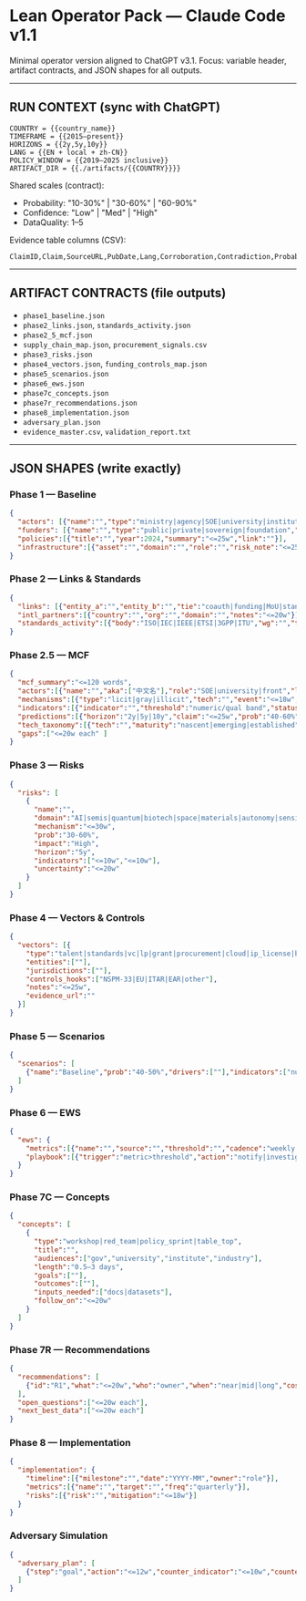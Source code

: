 # Lean Operator Pack — Claude Code v1.1

Minimal operator version aligned to ChatGPT v3.1. Focus: variable header, artifact contracts, and JSON shapes for all outputs.

---

## RUN CONTEXT (sync with ChatGPT)
```
COUNTRY = {{country_name}}
TIMEFRAME = {{2015–present}}
HORIZONS = {{2y,5y,10y}}
LANG = {{EN + local + zh-CN}}
POLICY_WINDOW = {{2019–2025 inclusive}}
ARTIFACT_DIR = {{./artifacts/{{COUNTRY}}}}
```

Shared scales (contract):
- Probability: "10-30%" | "30-60%" | "60-90%"
- Confidence: "Low" | "Med" | "High"
- DataQuality: 1–5

Evidence table columns (CSV):
```
ClaimID,Claim,SourceURL,PubDate,Lang,Corroboration,Contradiction,Probability,Confidence,DataQuality
```

---

## ARTIFACT CONTRACTS (file outputs)
- `phase1_baseline.json`
- `phase2_links.json`, `standards_activity.json`
- `phase2_5_mcf.json`
- `supply_chain_map.json`, `procurement_signals.csv`
- `phase3_risks.json`
- `phase4_vectors.json`, `funding_controls_map.json`
- `phase5_scenarios.json`
- `phase6_ews.json`
- `phase7c_concepts.json`
- `phase7r_recommendations.json`
- `phase8_implementation.json`
- `adversary_plan.json`
- `evidence_master.csv`, `validation_report.txt`

---

## JSON SHAPES (write exactly)

### Phase 1 — Baseline
```json
{
  "actors": [{"name":"","type":"ministry|agency|SOE|university|institute|company","aka":["中文名","alias"],"notes":"<=25w"}],
  "funders": [{"name":"","type":"public|private|sovereign|foundation","programs":[""],"intl_links":["EU|NATO|..."]}],
  "policies":[{"title":"","year":2024,"summary":"<=25w","link":""}],
  "infrastructure":[{"asset":"","domain":"","role":"","risk_note":"<=25w"}]
}
```

### Phase 2 — Links & Standards
```json
{
  "links": [{"entity_a":"","entity_b":"","tie":"coauth|funding|MoU|standards|talent","start":"YYYY-MM","domain":"","evidence_url":"","confidence":"Med"}],
  "intl_partners":[{"country":"","org":"","domain":"","notes":"<=20w"}],
  "standards_activity":[{"body":"ISO|IEC|IEEE|ETSI|3GPP|ITU","wg":"","topic":"","role":"member|rapporteur|editor"}]
}
```

### Phase 2.5 — MCF
```json
{
  "mcf_summary":"<=120 words",
  "actors":[{"name":"","aka":["中文名"],"role":"SOE|university|front","links":[{"to":"","type":"funding|lab|board|ownership","evidence_url":""}]}],
  "mechanisms":[{"type":"licit|gray|illicit","tech":"","event":"<=18w","date":"YYYY-MM","evidence_url":"","confidence":"Med"}],
  "indicators":[{"indicator":"","threshold":"numeric/qual band","status":"rising|stable|declining"}],
  "predictions":[{"horizon":"2y|5y|10y","claim":"<=25w","prob":"40-60%","confidence":"Med"}],
  "tech_taxonomy":[{"tech":"","maturity":"nascent|emerging|established","maturity_metric":{"TRL":7},"attractiveness":"Low|Med|High","barriers":[""],"signals":[{"what":"<=10w","date":"YYYY-MM","evidence_url":""}]}],
  "gaps":["<=20w each" ]
}
```

### Phase 3 — Risks
```json
{
  "risks": [
    {
      "name":"",
      "domain":"AI|semis|quantum|biotech|space|materials|autonomy|sensing|maritime|smart city",
      "mechanism":"<=30w",
      "prob":"30-60%",
      "impact":"High",
      "horizon":"5y",
      "indicators":["<=10w","<=10w"],
      "uncertainty":"<=20w"
    }
  ]
}
```

### Phase 4 — Vectors & Controls
```json
{
  "vectors": [{
    "type":"talent|standards|vc|lp|grant|procurement|cloud|ip_license|broker|shell_importer",
    "entities":[""],
    "jurisdictions":[""],
    "controls_hooks":["NSPM-33|EU|ITAR|EAR|other"],
    "notes":"<=25w",
    "evidence_url":""
  }]
}
```

### Phase 5 — Scenarios
```json
{
  "scenarios": [
    {"name":"Baseline","prob":"40-50%","drivers":[""],"indicators":["numeric or ratio"],"timeline":"2026–2029","summary":"<=180w"}
  ]
}
```

### Phase 6 — EWS
```json
{
  "ews": {
    "metrics":[{"name":"","source":"","threshold":"","cadence":"weekly|monthly","owner":"role"}],
    "playbook":[{"trigger":"metric>threshold","action":"notify|investigate|pause collaboration","notes":"<=18w"}]
  }
}
```

### Phase 7C — Concepts
```json
{
  "concepts": [
    {
      "type":"workshop|red_team|policy_sprint|table_top",
      "title":"",
      "audiences":["gov","university","institute","industry"],
      "length":"0.5–3 days",
      "goals":[""],
      "outcomes":[""],
      "inputs_needed":["docs|datasets"],
      "follow_on":"<=20w"
    }
  ]
}
```

### Phase 7R — Recommendations
```json
{
  "recommendations": [
    {"id":"R1","what":"<=20w","who":"owner","when":"near|mid|long","cost":"$|$$|$$$","risk_addressed":"risk_id"}
  ],
  "open_questions":["<=20w each"],
  "next_best_data":["<=20w each"]
}
```

### Phase 8 — Implementation
```json
{
  "implementation": {
    "timeline":[{"milestone":"","date":"YYYY-MM","owner":"role"}],
    "metrics":[{"name":"","target":"","freq":"quarterly"}],
    "risks":[{"risk":"","mitigation":"<=18w"}]
  }
}
```

### Adversary Simulation
```json
{
  "adversary_plan": [
    {"step":"goal","action":"<=12w","counter_indicator":"<=10w","countermeasure":"<=12w"}
  ]
}
```

